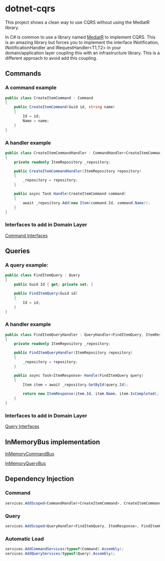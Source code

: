 # dotnet-cqrs

This project shows a clean way to use CQRS without using the MediatR library.

In C# is common to use a library named [MediatR](https://github.com/jbogard/MediatR) to implement CQRS. This is an amazing library but forces you to implement the interface INotification, INotificationHandler<T> and IRequestHandler<T1,T2> in your domain/application layer coupling this with an infrastructure library.
This is a different approach to avoid add this coupling.

## Commands

### A command example

```csharp
public class CreateItemCommand : Command
{    
    public CreateItemCommand(Guid id, string name) 
    {
        Id = id;
        Name = name;
    }
}
```

### A handler example

```csharp
public class CreateItemCommandHandler : CommandHandler<CreateItemCommand>
{
    private readonly ItemRepository _repository;

    public CreateItemCommandHandler(ItemRepository repository)
    {
        _repository = repository;
    }

    public async Task Handle(CreateItemCommand command)
    {
        await _repository.Add(new Item(command.Id, command.Name));
    }
}
```

### Interfaces to add in Domain Layer

[Command Interfaces](https://github.com/Leanwit/dotnet-cqrs/tree/master/Src/CQRS.Todo/Shared/Domain/Bus/Commands)

## Queries

### A query example:

```csharp
public class FindItemQuery : Query
{
    public Guid Id { get; private set; }

    public FindItemQuery(Guid id)
    {
        Id = id;
    }
}
```

### A handler example

```csharp
public class FindItemQueryHandler : QueryHandler<FindItemQuery, ItemResponse>
{
    private readonly ItemRepository _repository;

    public FindItemQueryHandler(ItemRepository repository)
    {
        _repository = repository;
    }

    public async Task<ItemResponse> Handle(FindItemQuery query)
    {
        Item item = await _repository.GetById(query.Id);
        
        return new ItemResponse(item.Id, item.Name, item.IsCompleted);
    }
}
```

### Interfaces to add in Domain Layer

[Query Interfaces](https://github.com/Leanwit/dotnet-cqrs/tree/master/Src/CQRS.Todo/Shared/Domain/Bus/Queries)

## InMemoryBus implementation

[InMemoryCommandBus](https://github.com/Leanwit/dotnet-cqrs/blob/master/Src/CQRS.Todo/Shared/Infrastructure/Bus/Commands/InMemoryCommandBus.cs)

[InMemoryQueryBus](https://github.com/Leanwit/dotnet-cqrs/blob/master/Src/CQRS.Todo/Shared/Infrastructure/Bus/Queries/InMemoryQueryBus.cs)

## Dependency Injection

### Command

```csharp
services.AddScoped<CommandHandler<CreateItemCommand>, CreateItemCommandHandler>();
```

### Query

```csharp
services.AddScoped<QueryHandler<FindItemQuery, ItemResponse>, FindItemQueryHandler>();
```

### Automatic Load

```csharp
services.AddCommandServices(typeof(Command).Assembly);
services.AddQueryServices(typeof(Query).Assembly);
```
